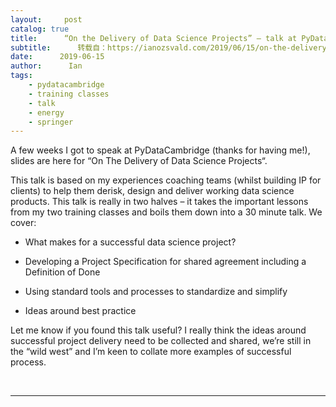 ```yaml
---
layout:     post
catalog: true
title:      “On the Delivery of Data Science Projects” – talk at PyDataCambridge meetup
subtitle:      转载自：https://ianozsvald.com/2019/06/15/on-the-delivery-of-data-science-projects-talk-at-pydatacambridge-meetup/
date:      2019-06-15
author:      Ian
tags:
    - pydatacambridge
    - training classes
    - talk
    - energy
    - springer
---
```


A few weeks I got to speak at PyDataCambridge (thanks for having me!), slides are here for “On The Delivery of Data Science Projects“.

This talk is based on my experiences coaching teams (whilst building IP for clients) to help them derisk, design and deliver working data science products. This talk is really in two halves – it takes the important lessons from my two training classes and boils them down into a 30 minute talk. We cover:

- What makes for a successful data science project?

- Developing a Project Specification for shared agreement including a Definition of Done

- Using standard tools and processes to standardize and simplify

- Ideas around best practice


Let me know if you found this talk useful? I really think the ideas around successful project delivery need to be collected and shared, we’re still in the “wild west” and I’m keen to collate more examples of successful process.

 

---
